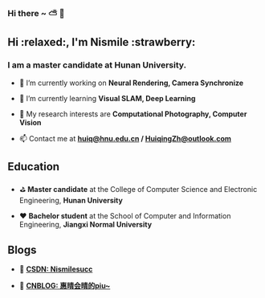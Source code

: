 ### Hi there ~ :partly_sunny: :jack_o_lantern:

<h2>Hi :relaxed:, I'm Nismile :strawberry: </h2>
<h3>I am a master candidate at Hunan University.</h3>

- 🔭 I’m currently working on **Neural Rendering, Camera Synchronize**

- 🌱 I’m currently learning **Visual SLAM, Deep Learning**

- :cherries: My research interests are **Computational Photography, Computer Vision**

- 📫 Contact me at **huiq@hnu.edu.cn / HuiqingZh@outlook.com**

<h2>Education</h2>

- :golf: **Master candidate** at the College of Computer Science and Electronic Engineering, **Hunan University**

- :hearts: **Bachelor student** at the School of Computer and Information Engineering, **Jiangxi Normal University**

<h2>Blogs</h2>

- :tomato: **[CSDN: Nismilesucc](https://blog.csdn.net/Nismilesucc?spm=1001.2101.3001.5343)**

- :candy: **[CNBLOG: 惠晴会晴的piu~](https://www.cnblogs.com/huihuipiuki/)**




